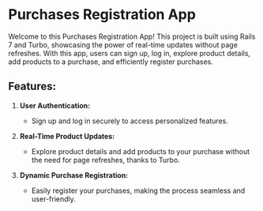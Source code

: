 # Purchases Registration App

Welcome to this Purchases Registration App! This project is built using Rails 7 and Turbo, showcasing the power of real-time updates without page refreshes. With this app, users can sign up, log in, explore product details, add products to a purchase, and efficiently register purchases.

## Features:

1. **User Authentication:**
   - Sign up and log in securely to access personalized features.

2. **Real-Time Product Updates:**
   - Explore product details and add products to your purchase without the need for page refreshes, thanks to Turbo.

3. **Dynamic Purchase Registration:**
   - Easily register your purchases, making the process seamless and user-friendly.
